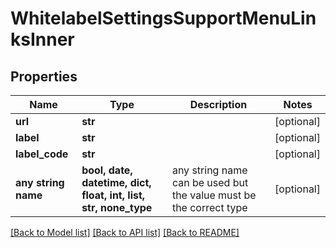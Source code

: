 # WhitelabelSettingsSupportMenuLinksInner


## Properties
Name | Type | Description | Notes
------------ | ------------- | ------------- | -------------
**url** | **str** |  | [optional] 
**label** | **str** |  | [optional] 
**label_code** | **str** |  | [optional] 
**any string name** | **bool, date, datetime, dict, float, int, list, str, none_type** | any string name can be used but the value must be the correct type | [optional]

[[Back to Model list]](../README.md#documentation-for-models) [[Back to API list]](../README.md#documentation-for-api-endpoints) [[Back to README]](../README.md)


